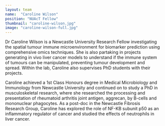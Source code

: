 ```yaml
---
layout: team
name:  "Caroline Wilson"
position: "NUAcT Fellow"
thumbnail: "caroline-wilson.jpg"
image: "caroline-wilson-full.jpg"
---
```

Dr Caroline Wilson is a Newcastle University Research Fellow investigating the spatial tumour immune microenvironment for biomarker prediction using comprehensive omics techniques. She is also partaking in projects generating in vivo liver cancer models to understand if the immune system of tumours can be manipulated, preventing tumour development and spread. Within the lab, Caroline also supervises PhD students with their projects.

Caroline achieved a 1st Class Honours degree in Medical Microbiology and Immunology from Newcastle University and continued on to study a PhD in musculoskeletal research, where she researched the processing and presentation of rheumatoid arthritis joint antigen, aggrecan, by B-cells and mononuclear phagocytes. As a post-doc in the Newcastle Fibrosis Research Group, Caroline has explored the role of NF-KB subunit p50 as an inflammatory regulator of cancer and studied the effects of neutrophils in liver cancer. 
